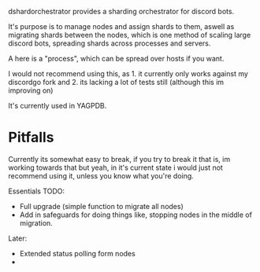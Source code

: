 dshardorchestrator provides a sharding orchestrator for discord bots.

It's purpose is to manage nodes and assign shards to them, aswell as migrating shards between the nodes, which is one method of scaling large discord bots, spreading shards across processes and servers.

A here is a "process", which can be spread over hosts if you want.

I would not recommend using this, as 1. it currently only works against my discordgo fork and 2. its lacking a lot of tests still (although this im improving on)

It's currently used in YAGPDB.



# Pitfalls

Currently its somewhat easy to break, if you try to break it that is, im working towards that but yeah, in it's current state i would just not recommend using it, unless you know what you're doing.

Essentials TODO:

 - Full upgrade (simple function to migrate all nodes)
 - Add in safeguards for doing things like, stopping nodes in the middle of migration.


Later:
 - Extended status polling form nodes
 - 